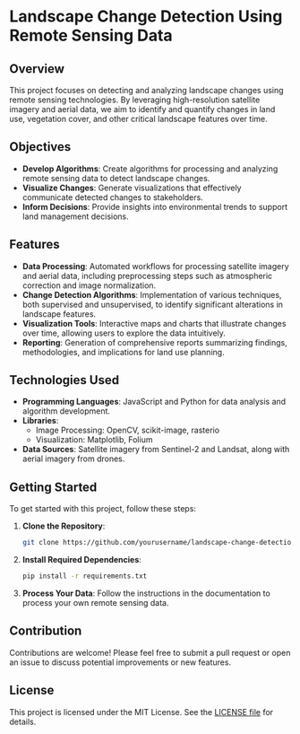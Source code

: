  
# Landscape Change Detection Using Remote Sensing Data

## Overview
This project focuses on detecting and analyzing landscape changes using remote sensing technologies. By leveraging high-resolution satellite imagery and aerial data, we aim to identify and quantify changes in land use, vegetation cover, and other critical landscape features over time.

## Objectives
- **Develop Algorithms**: Create algorithms for processing and analyzing remote sensing data to detect landscape changes.
- **Visualize Changes**: Generate visualizations that effectively communicate detected changes to stakeholders.
- **Inform Decisions**: Provide insights into environmental trends to support land management decisions.

## Features
- **Data Processing**: Automated workflows for processing satellite imagery and aerial data, including preprocessing steps such as atmospheric correction and image normalization.
- **Change Detection Algorithms**: Implementation of various techniques, both supervised and unsupervised, to identify significant alterations in landscape features.
- **Visualization Tools**: Interactive maps and charts that illustrate changes over time, allowing users to explore the data intuitively.
- **Reporting**: Generation of comprehensive reports summarizing findings, methodologies, and implications for land use planning.

## Technologies Used
- **Programming Languages**: JavaScript and Python for data analysis and algorithm development.
- **Libraries**: 
  - Image Processing: OpenCV, scikit-image, rasterio
  - Visualization: Matplotlib, Folium
- **Data Sources**: Satellite imagery from Sentinel-2 and Landsat, along with aerial imagery from drones.

## Getting Started

To get started with this project, follow these steps:

1. **Clone the Repository**:
   ```bash
   git clone https://github.com/yourusername/landscape-change-detection.git
   ```

2. **Install Required Dependencies**:
   ```bash
   pip install -r requirements.txt
   ```

3. **Process Your Data**: Follow the instructions in the documentation to process your own remote sensing data.

## Contribution
Contributions are welcome! Please feel free to submit a pull request or open an issue to discuss potential improvements or new features.

## License
This project is licensed under the MIT License. See the [LICENSE file](https://opensource.org/license/mit) for details.
```

 
